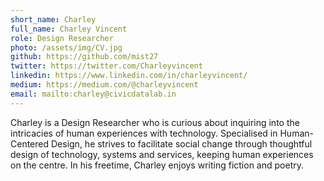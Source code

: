 ```yaml
---
short_name: Charley
full_name: Charley Vincent
role: Design Researcher
photo: /assets/img/CV.jpg
github: https://github.com/mist27
twitter: https://twitter.com/Charleyvincent
linkedin: https://www.linkedin.com/in/charleyvincent/
medium: https://medium.com/@charleyvincent
email: mailto:charley@civicdatalab.in
---
```


Charley is a Design Researcher who is curious about inquiring into the intricacies of human experiences with technology. Specialised in Human-Centered Design, he strives to facilitate social change through thoughtful design of technology, systems and services, keeping human experiences on the centre. In his freetime, Charley enjoys writing fiction and poetry.

